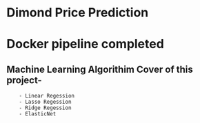 # Dimond Price Prediction
# Docker pipeline completed 
## Machine Learning Algorithim Cover of this project-
        - Linear Regession
        - Lasso Regession
        - Ridge Regession
        - ElasticNet 